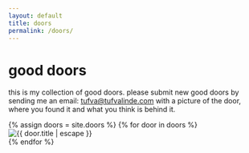 ```yaml
---
layout: default
title: doors
permalink: /doors/
---
```


<link rel="stylesheet" href="{{ '/assets/doors.css' | relative_url }}?v={{ site.time | date: '%s' }}">

<div class="doors-wrap wrapper">
  <h1>good doors</h1>
  <p>
    this is my collection of good doors. please submit new good doors by sending me an email:
    <a href="mailto:tufva@tufvalinde.com">tufva@tufvalinde.com</a>
    with a picture of the door, where you found it and what you think is behind it.
  </p>

<div class="doors-grid" id="doors-grid">
  {% assign doors = site.doors %}
  {% for door in doors %}
    <article class="door-card">
      <div class="door">
        <!-- Placeholder-wrapper med aspect ratio (justeras i JS efter naturlig storlek) -->
        <div class="door-media" style="--ratio: 3/5">
          <img
            src="{{ door.image | relative_url }}"
            alt="{{ door.title | escape }}"
            loading="lazy"
            decoding="async"
            {% if forloop.index0 < 6 %}fetchpriority="high"{% else %}fetchpriority="low"{% endif %}
          >
        </div>
      </div>
    </article>
  {% endfor %}
</div>

</div>

<link rel="stylesheet" href="{{ '/assets/doors.css' | relative_url }}?v={{ site.time | date: '%s' }}">
<script src="{{ '/assets/doors.js' | relative_url }}?v={{ site.time | date: '%s' }}" defer></script>
